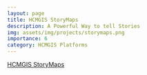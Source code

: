 ```yaml
---
layout: page
title: HCMGIS StoryMaps
description: A Powerful Way to tell Stories
img: assets/img/projects/storymaps.png
importance: 6
category: HCMGIS Platforms
---
```

[HCMGIS StoryMaps](https://storymaps.hcmgis.vn)